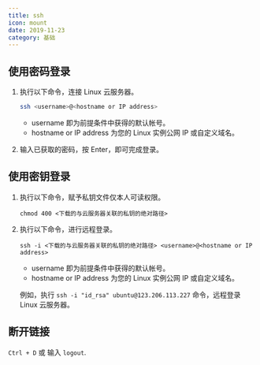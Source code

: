 ```yaml
---
title: ssh
icon: mount
date: 2019-11-23
category: 基础
---
```


## 使用密码登录

1. 执行以下命令，连接 Linux 云服务器。

   ```bash
   ssh <username>@<hostname or IP address>
   ```

   - username 即为前提条件中获得的默认帐号。
   - hostname or IP address 为您的 Linux 实例公网 IP 或自定义域名。

1. 输入已获取的密码，按 Enter，即可完成登录。

## 使用密钥登录

1. 执行以下命令，赋予私钥文件仅本人可读权限。

   ```shell
   chmod 400 <下载的与云服务器关联的私钥的绝对路径>
   ```

1. 执行以下命令，进行远程登录。

   ```shell
   ssh -i <下载的与云服务器关联的私钥的绝对路径> <username>@<hostname or IP address>
   ```

   - username 即为前提条件中获得的默认帐号。
   - hostname or IP address 为您的 Linux 实例公网 IP 或自定义域名。

   例如，执行 `ssh -i "id_rsa" ubuntu@123.206.113.227` 命令，远程登录 Linux 云服务器。

## 断开链接

`Ctrl + D` 或 输入 `logout`.
